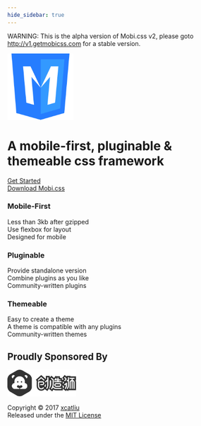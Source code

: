 ```yaml
---
hide_sidebar: true
---
```


<p class="site-warning text-center">
  WARNING: This is the alpha version of Mobi.css v2, please goto <a href="http://v1.getmobicss.com">http://v1.getmobicss.com</a> for a stable version.
</p>

<div class="container-fluid text-center">
  <img src="img/mobi-logo.png" class="top-gap-big" height="150" />
  <h1 class="site-text-plain top-gap-big">
    A mobile-first, pluginable & themeable css framework
  </h1>
  <div class="flex-center units-gap">
    <div class="unit-0">
      <a href="docs" class="btn btn-primary top-gap-big">Get Started</a>
    </div>
    <div class="unit-0">
      <a href="https://github.com/mobi-css/mobi.css/releases" class="btn top-gap-big">Download Mobi.css</a>
    </div>
  </div>
</div>

<div class="flex-center text-center">
  <div class="container-wider flex-center flex-wrap">
    <div class="unit unit-1-on-mobile">
      <h3 class="site-text-plain">Mobile-First</h3>
      <p>
        Less than 3kb after gzipped<br/>
        Use flexbox for layout<br/>
        Designed for mobile
      </p>
    </div>
    <div class="unit unit-1-on-mobile">
      <h3 class="site-text-plain">Pluginable</h3>
      <p>
        Provide standalone version<br/>
        Combine plugins as you like<br/>
        Community-written plugins
      </p>
    </div>
    <div class="unit unit-1-on-mobile">
      <h3 class="site-text-plain">Themeable</h3>
      <p>
        Easy to create a theme<br/>
        A theme is compatible with any plugins<br/>
        Community-written themes
      </p>
    </div>
  </div>
</div>

<div class="container-fluid text-center">
  <h2 class="site-text-plain text-small"><span class="text-muted">Proudly Sponsored By</span></h2>
  <a href="http://chuangzaoshi.com/" class="site-link-faded" target="_blank">
    <img src="img/chuangzaoshi.svg" class="top-gap" height="60" />
  </a>
</div>

<footer class="container-fluid text-center">
  <p class="text-muted text-small">
    Copyright &copy; 2017 <a href="https://github.com/xcatliu" class="text-muted">xcatliu</a><br/>
    Released under the <a href="https://opensource.org/licenses/MIT" class="text-muted">MIT License</a>
  </p>
</footer>
